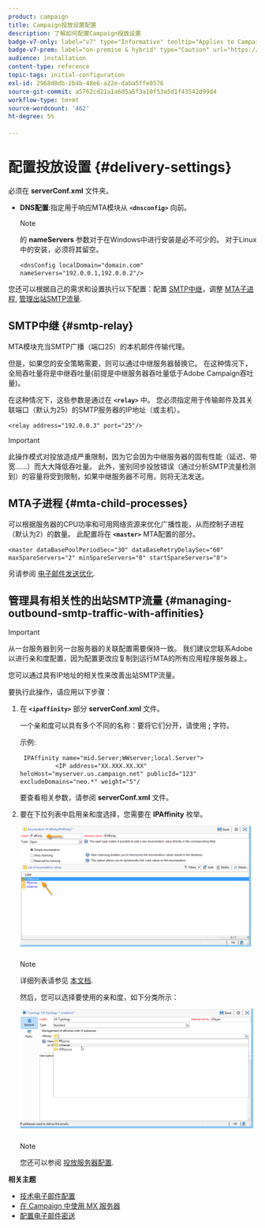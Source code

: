 ```yaml
---
product: campaign
title: Campaign投放设置配置
description: 了解如何配置Campaign投放设置
badge-v7-only: label="v7" type="Informative" tooltip="Applies to Campaign Classic v7 only"
badge-v7-prem: label="on-premise & hybrid" type="Caution" url="https://experienceleague.adobe.com/docs/campaign-classic/using/installing-campaign-classic/architecture-and-hosting-models/hosting-models-lp/hosting-models.html?lang=en" tooltip="Applies to on-premise and hybrid deployments only"
audience: installation
content-type: reference
topic-tags: initial-configuration
exl-id: 2968d8db-2b4b-48e6-a22e-daba5ffe0576
source-git-commit: a5762cd21a1a6d5a5f3a10f53a5d1f43542d99d4
workflow-type: tm+mt
source-wordcount: '462'
ht-degree: 5%

---
```


# 配置投放设置 {#delivery-settings}



必须在 **serverConf.xml** 文件夹。

* **DNS配置**:指定用于响应MTA模块从 **`<dnsconfig>`** 向前。

   >[!NOTE]
   >
   >的 **nameServers** 参数对于在Windows中进行安装是必不可少的。 对于Linux中的安装，必须将其留空。

   ```
   <dnsConfig localDomain="domain.com" nameServers="192.0.0.1,192.0.0.2"/>
   ```

您还可以根据自己的需求和设置执行以下配置：配置 [SMTP中继](#smtp-relay)，调整 [MTA子进程](#mta-child-processes), [管理出站SMTP流量](#managing-outbound-smtp-traffic-with-affinities).

## SMTP中继 {#smtp-relay}

MTA模块充当SMTP广播（端口25）的本机邮件传输代理。

但是，如果您的安全策略需要，则可以通过中继服务器替换它。 在这种情况下，全局吞吐量将是中继吞吐量(前提是中继服务器吞吐量低于Adobe Campaign吞吐量)。

在这种情况下，这些参数是通过在 **`<relay>`** 中。 您必须指定用于传输邮件及其关联端口（默认为25）的SMTP服务器的IP地址（或主机）。

```
<relay address="192.0.0.3" port="25"/>
```

>[!IMPORTANT]
>
>此操作模式对投放造成严重限制，因为它会因为中继服务器的固有性能（延迟、带宽……）而大大降低吞吐量。 此外，鉴别同步投放错误（通过分析SMTP流量检测到）的容量将受到限制，如果中继服务器不可用，则将无法发送。

## MTA子进程 {#mta-child-processes}

可以根据服务器的CPU功率和可用网络资源来优化广播性能，从而控制子进程（默认为2）的数量。 此配置将在 **`<master>`** MTA配置的部分。

```
<master dataBasePoolPeriodSec="30" dataBaseRetryDelaySec="60" maxSpareServers="2" minSpareServers="0" startSpareServers="0">
```

另请参阅 [电子邮件发送优化](../../installation/using/email-deliverability.md#email-sending-optimization).

## 管理具有相关性的出站SMTP流量 {#managing-outbound-smtp-traffic-with-affinities}

>[!IMPORTANT]
>
>从一台服务器到另一台服务器的关联配置需要保持一致。 我们建议您联系Adobe以进行亲和度配置，因为配置更改应复制到运行MTA的所有应用程序服务器上。

您可以通过具有IP地址的相关性来改善出站SMTP流量。

要执行此操作，请应用以下步骤：

1. 在 **`<ipaffinity>`** 部分 **serverConf.xml** 文件。

   一个亲和度可以具有多个不同的名称：要将它们分开，请使用 **;** 字符。

   示例:

   ```
    IPAffinity name="mid.Server;WWserver;local.Server">
             <IP address="XX.XXX.XX.XX" heloHost="myserver.us.campaign.net" publicId="123" excludeDomains="neo.*" weight="5"/
   ```

   要查看相关参数，请参阅 **serverConf.xml** 文件。

1. 要在下拉列表中启用亲和度选择，您需要在 **IPAffinity** 枚举。

   ![](assets/ipaffinity_enum.png)

   >[!NOTE]
   >
   >详细列表请参见 [本文档](../../platform/using/managing-enumerations.md).

   然后，您可以选择要使用的亲和度，如下分类所示：

   ![](assets/ipaffinity_typology.png)

   >[!NOTE]
   >
   >您还可以参阅 [投放服务器配置](../../installation/using/email-deliverability.md#delivery-server-configuration).

**相关主题**
* [技术电子邮件配置](email-deliverability.md)
* [在 Campaign 中使用 MX 服务器](using-mx-servers.md)
* [配置电子邮件密送](email-archiving.md)
